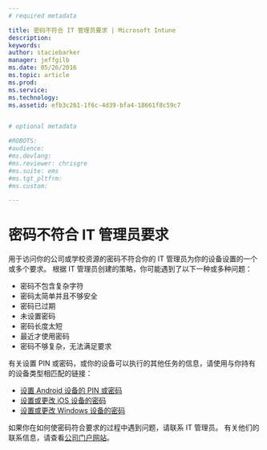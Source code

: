 ```yaml
---
# required metadata

title: 密码不符合 IT 管理员要求 | Microsoft Intune
description:
keywords:
author: staciebarker
manager: jeffgilb
ms.date: 05/26/2016
ms.topic: article
ms.prod:
ms.service:
ms.technology:
ms.assetid: efb3c261-1f6c-4d39-bfa4-18661f8c59c7


# optional metadata

#ROBOTS:
#audience:
#ms.devlang:
#ms.reviewer: chrisgre
#ms.suite: ems
#ms.tgt_pltfrm:
#ms.custom:

---
```


# 密码不符合 IT 管理员要求

用于访问你的公司或学校资源的密码不符合你的 IT 管理员为你的设备设置的一个或多个要求。 根据 IT 管理员创建的策略，你可能遇到了以下一种或多种问题：

- 密码不包含复杂字符
- 密码太简单并且不够安全
- 密码已过期
- 未设置密码
- 密码长度太短
- 最近才使用密码
- 密码不够复杂，无法满足要求

有关设置 PIN 或密码，或你的设备可以执行的其他任务的信息，请使用与你持有的设备类型相匹配的链接：

- [设置 Android 设备的 PIN 或密码](set-your-pin-or-password-android.md)
- [设置或更改 iOS 设备的密码](set-or-change-your-passcode-ios.md)
- [设置或更改 Windows 设备的密码](set-or-change-your-password-windows.md)

如果你在如何使密码符合要求的过程中遇到问题，请联系 IT 管理员。 有关他们的联系信息，请查看[公司门户网站](http://portal.manage.microsoft.com)。

<!--HONumber=Jun16_HO2-->


